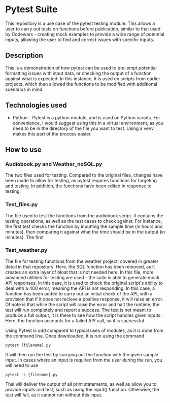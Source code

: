 # Pytest Suite
This repository is a use case of the pytest testing module. This allows a user to carry out tests on functions before publication, similar to that used by Codewars - creating mock examples to provide a wide range of potential inputs, allowing the user to find and correct issues with specific inputs.
## Description
This is a demonstration of how pytest can be used to pre-empt potential formatting issues with input data, or checking the output of a function against what is expected. In this instance, it is used on scripts from earlier projects, which then allowed the functions to be modified with additional scenarios in mind.

## Technologies used
* Python - Pytest is a python module, and is used on Python scripts. For convenience, I would suggest using this in a virtual environment, as you need to be in the directory of the file you want to test. Using a venv makes this part of the process easier.
## How to use

### Audiobook.py and Weather_noSQL.py
The two files used for testing. Compared to the original files, changes have been made to allow for testing, as pytest requires functions for targeting and testing. In addition, the functions have been edited in response to testing.

### Test_files.py
The file used to test the functions from the audiobook script. It contains the testing operations, as well as the test cases to check against. For instance, the first test checks the function by inputting the sample time (in hours and minutes), then comparing it against what the time should be in the output (in minutes). The first 

### Test_weather.py
The file for testing functions from the weather project, covered in greater detail in that repository. Here, the SQL function has been removed, as it creates an extra layer of bloat that is not needed here. In this file, more advanced utilities for testing are used - the suite is able to generate mock API responses. In this case, it is used to check the original script's ability to deal with a 400 error, meaning the API is not responding. In this case, a function has been added to carry out an initial check of the API, with a provision that if it does not recieve a positive response, it will raise an error. Of note is that while the script will raise the error and halt the runtime, the test will run completely and report a success. The test is not meant to produce a full output, it is there to see how the script handles given inputs. Here, the function accounts for a failed API call, so it is successful.

Using Pytest is odd compared to typical uses of modules, as it is done from the command line. Once downloaded, it is run using the command
```
pytest {filename}.py
```
It will then run the test by carrying out the function with the given sample input. In cases where an input is required from the user during the run, you will need to use
```
pytest -s {filename}.py
```
Thsi will deliver the output of all print statements, as well as allow you to provide inputs mid test, such as using the input() function. Otherwise, the test will fail, as it cannot run without this input.